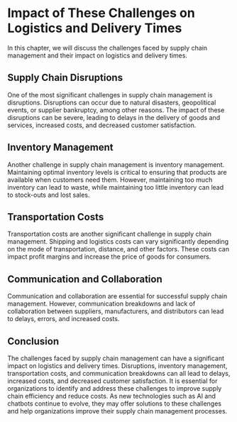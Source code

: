 Impact of These Challenges on Logistics and Delivery Times
============================================================================================================

In this chapter, we will discuss the challenges faced by supply chain management and their impact on logistics and delivery times.

Supply Chain Disruptions
------------------------

One of the most significant challenges in supply chain management is disruptions. Disruptions can occur due to natural disasters, geopolitical events, or supplier bankruptcy, among other reasons. The impact of these disruptions can be severe, leading to delays in the delivery of goods and services, increased costs, and decreased customer satisfaction.

Inventory Management
--------------------

Another challenge in supply chain management is inventory management. Maintaining optimal inventory levels is critical to ensuring that products are available when customers need them. However, maintaining too much inventory can lead to waste, while maintaining too little inventory can lead to stock-outs and lost sales.

Transportation Costs
--------------------

Transportation costs are another significant challenge in supply chain management. Shipping and logistics costs can vary significantly depending on the mode of transportation, distance, and other factors. These costs can impact profit margins and increase the price of goods for consumers.

Communication and Collaboration
-------------------------------

Communication and collaboration are essential for successful supply chain management. However, communication breakdowns and lack of collaboration between suppliers, manufacturers, and distributors can lead to delays, errors, and increased costs.

Conclusion
----------

The challenges faced by supply chain management can have a significant impact on logistics and delivery times. Disruptions, inventory management, transportation costs, and communication breakdowns can all lead to delays, increased costs, and decreased customer satisfaction. It is essential for organizations to identify and address these challenges to improve supply chain efficiency and reduce costs. As new technologies such as AI and chatbots continue to evolve, they may offer solutions to these challenges and help organizations improve their supply chain management processes.
